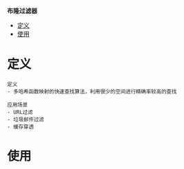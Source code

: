 **布隆过滤器**
- [定义](#定义)
- [使用](#使用)

# 定义 #
```
定义
- 多哈希函数映射的快速查找算法，利用很少的空间进行精确率较高的查找

应用场景
- URL过滤
- 垃圾邮件过滤
- 缓存穿透
```

# 使用 #
```
``` 
